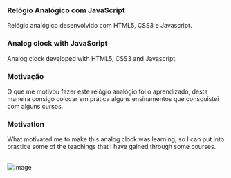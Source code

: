 ### Relógio Analógico com JavaScript
Relógio analógico desenvolvido com HTML5, CSS3 e Javascript. <br>

### Analog clock with JavaScript
Analog clock developed with HTML5, CSS3 and Javascript.

### Motivação <br>
O que me motivou fazer este relógio analógio foi o aprendizado, desta maneira consigo colocar em prática alguns ensinamentos que consquistei com alguns cursos.

### Motivation <br>
What motivated me to make this analog clock was learning, so I can put into practice some of the teachings that I have gained through some courses. <br><br>

![image](https://user-images.githubusercontent.com/53497771/214716722-f08fd193-6f12-4895-b0f0-255b53131d40.png)

